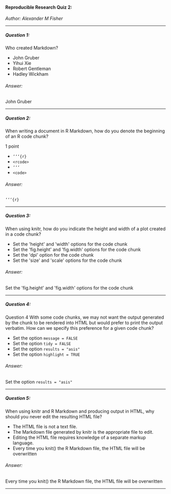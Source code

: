 #### Reproducible Research Quiz 2:
*Author: Alexander M Fisher*

**********

##### Question 1:

Who created Markdown?

- John Gruber
- Yihui Xie
- Robert Gentleman
- Hadley Wickham

###### Answer:

John Gruber

**********

##### Question 2:

When writing a document in R Markdown, how do you denote the beginning of an R code chunk?

1 point

- `‘‘‘{r}`
- `<rcode>`
- `‘‘‘`
- `<code>`

###### Answer:

`‘‘‘{r}`

**********

##### Question 3:

When using knitr, how do you indicate the height and width of a plot created in a code chunk?

- Set the 'height' and 'width' options for the code chunk
- Set the 'fig.height' and 'fig.width' options for the code chunk
- Set the 'dpi' option for the code chunk
- Set the 'size' and 'scale' options for the code chunk

###### Answer:

Set the 'fig.height' and 'fig.width' options for the code chunk

**********

##### Question 4:

Question 4
With some code chunks, we may not want the output generated by the chunk to be rendered into HTML but would prefer to print the output verbatim. How can we specify this preference for a given code chunk?

- Set the option `message = FALSE`
- Set the option `tidy = FALSE`
- Set the option `results = "asis"`
- Set the option `highlight = TRUE`

###### Answer:

Set the option `results = "asis"`

**********

##### Question 5:

When using knitr and R Markdown and producing output in HTML, why should you never edit the resulting HTML file?

- The HTML file is not a text file.
- The Markdown file generated by knitr is the appropriate file to edit.
- Editing the HTML file requires knowledge of a separate markup language.
- Every time you knit() the R Markdown file, the HTML file will be overwritten

###### Answer:

Every time you knit() the R Markdown file, the HTML file will be overwritten

**********